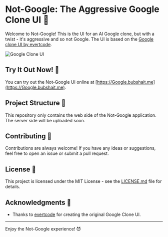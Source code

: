 # Not-Google: The Aggressive Google Clone UI 👾

Welcome to Not-Google! This is the UI for an AI Google clone, but with a twist - it's aggressive and so not Google. The UI is based on the [Google clone UI by evertcode](https://github.com/evertcode/google-clone-ui.git).

![Google Clone UI](https://github.com/sBubshait/not-google/assets/44058159/c69c5f70-adbc-4552-ac37-483608134767) 

## Try It Out Now! 🚀

You can try out the Not-Google UI online at [https://Google.bubshait.me](https://Google.bubshait.me).

## Project Structure 📂

This repository only contains the web side of the Not-Google application. The server side will be uploaded soon.

## Contributing 🤝

Contributions are always welcome! If you have any ideas or suggestions, feel free to open an issue or submit a pull request.

## License 📄

This project is licensed under the MIT License - see the [LICENSE.md](LICENSE.md) file for details.

## Acknowledgments 🙏

- Thanks to [evertcode](https://github.com/evertcode) for creating the original Google Clone UI.

---

Enjoy the Not-Google experience! 😈